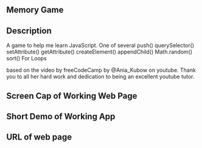 ## Memory Game ##


## Description ## 
A game to help me learn JavaScript. One of several
push()
querySelector()
setAttribute()
getAttribute()
createElement()
appendChild()
Math.random()
sort()
For Loops

based on the video by freeCodeCamp by @Ania_Kubow on youtube.
Thank you to all her hard work and dedication to being an excellent
youtube tutor. 


## Screen Cap of Working Web Page ##





## Short Demo of Working App ##




## URL of web page ##